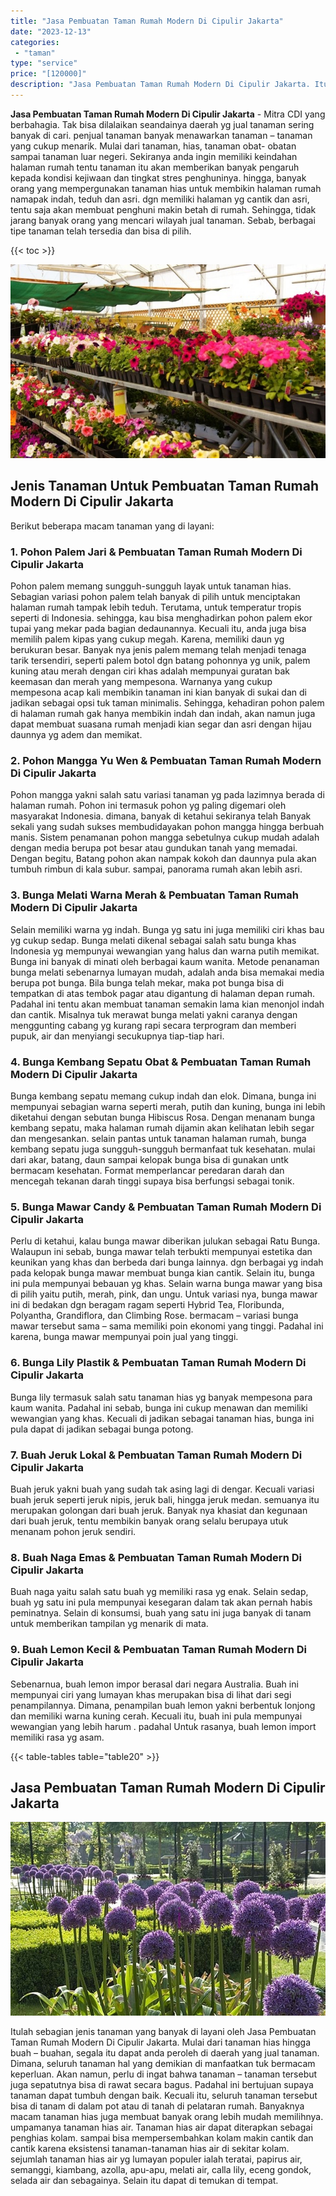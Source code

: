 ```yaml
---
title: "Jasa Pembuatan Taman Rumah Modern Di Cipulir Jakarta"
date: "2023-12-13"
categories:
 - "taman"
type: "service"
price: "[120000]"
description: "Jasa Pembuatan Taman Rumah Modern Di Cipulir Jakarta. Itulah sebagian jenis tanaman yang banyak di layani oleh Jasa Pembuatan Taman Rumah Modern Di Cipulir Jak..."
---
```


**Jasa Pembuatan Taman Rumah Modern Di Cipulir Jakarta** - Mitra CDI yang berbahagia. Tak bisa dilalaikan seandainya daerah yg jual tanaman sering banyak di cari. penjual tanaman banyak menawarkan tanaman – tanaman yang cukup menarik. Mulai dari tanaman, hias, tanaman obat- obatan sampai tanaman luar negeri. Sekiranya anda ingin memiliki keindahan halaman rumah tentu tanaman itu akan memberikan banyak pengaruh kepada kondisi kejiwaan dan tingkat stres penghuninya. hingga, banyak orang yang mempergunakan tanaman hias untuk membikin halaman rumah namapak indah, teduh dan asri. dgn memiliki halaman yg cantik dan asri, tentu saja akan membuat penghuni makin betah di rumah. Sehingga, tidak jarang banyak orang yang mencari wilayah jual tanaman. Sebab, berbagai tipe tanaman telah tersedia dan bisa di pilih.

{{< toc >}}

![Jasa Pembuatan Taman Rumah Modern Di Cipulir Jakarta](/images/taman/taman650x400-4.jpg)

## Jenis Tanaman Untuk Pembuatan Taman Rumah Modern Di Cipulir Jakarta

Berikut beberapa macam tanaman yang di layani:

### 1\. Pohon Palem Jari & Pembuatan Taman Rumah Modern Di Cipulir Jakarta

Pohon palem memang sungguh-sungguh layak untuk tanaman hias. Sebagian variasi pohon palem telah banyak di pilih untuk menciptakan halaman rumah tampak lebih teduh. Terutama, untuk temperatur tropis seperti di Indonesia. sehingga, kau bisa menghadirkan pohon palem ekor tupai yang mekar pada bagian dedaunannya. Kecuali itu, anda juga bisa memilih palem kipas yang cukup megah. Karena, memiliki daun yg berukuran besar. Banyak nya jenis palem memang telah menjadi tenaga tarik tersendiri, seperti palem botol dgn batang pohonnya yg unik, palem kuning atau merah dengan ciri khas adalah mempunyai guratan bak keemasan dan merah yang mempesona. Warnanya yang cukup mempesona acap kali membikin tanaman ini kian banyak di sukai dan di jadikan sebagai opsi tuk taman minimalis. Sehingga, kehadiran pohon palem di halaman rumah gak hanya membikin indah dan indah, akan namun juga dapat membuat suasana rumah menjadi kian segar dan asri dengan hijau daunnya yg adem dan memikat.

### 2\. Pohon Mangga Yu Wen & Pembuatan Taman Rumah Modern Di Cipulir Jakarta

Pohon mangga yakni salah satu variasi tanaman yg pada lazimnya berada di halaman rumah. Pohon ini termasuk pohon yg paling digemari oleh masyarakat Indonesia. dimana, banyak di ketahui sekiranya telah Banyak sekali yang sudah sukses membudidayakan pohon mangga hingga berbuah manis. Sistem penamanan pohon mangga sebetulnya cukup mudah adalah dengan media berupa pot besar atau gundukan tanah yang memadai. Dengan begitu, Batang pohon akan nampak kokoh dan daunnya pula akan tumbuh rimbun di kala subur. sampai, panorama rumah akan lebih asri.

### 3\. Bunga Melati Warna Merah & Pembuatan Taman Rumah Modern Di Cipulir Jakarta

Selain memiliki warna yg indah. Bunga yg satu ini juga memiliki ciri khas bau yg cukup sedap. Bunga melati dikenal sebagai salah satu bunga khas Indonesia yg mempunyai wewangian yang halus dan warna putih memikat. Bunga ini banyak di minati oleh berbagai kaum wanita. Metode penanaman bunga melati sebenarnya lumayan mudah, adalah anda bisa memakai media berupa pot bunga. Bila bunga telah mekar, maka pot bunga bisa di tempatkan di atas tembok pagar atau digantung di halaman depan rumah. Padahal ini tentu akan membuat tanaman semakin lama kian menonjol indah dan cantik. Misalnya tuk merawat bunga melati yakni caranya dengan menggunting cabang yg kurang rapi secara terprogram dan memberi pupuk, air dan menyiangi secukupnya tiap-tiap hari.

### 4\. Bunga Kembang Sepatu Obat & Pembuatan Taman Rumah Modern Di Cipulir Jakarta

Bunga kembang sepatu memang cukup indah dan elok. Dimana, bunga ini mempunyai sebagian warna seperti merah, putih dan kuning, bunga ini lebih diketahui dengan sebutan bunga Hibiscus Rosa. Dengan menanam bunga kembang sepatu, maka halaman rumah dijamin akan kelihatan lebih segar dan mengesankan. selain pantas untuk tanaman halaman rumah, bunga kembang sepatu juga sungguh-sungguh bermanfaat tuk kesehatan. mulai dari akar, batang, daun sampai kelopak bunga bisa di gunakan untk bermacam kesehatan. Format memperlancar peredaran darah dan mencegah tekanan darah tinggi supaya bisa berfungsi sebagai tonik.

### 5\. Bunga Mawar Candy & Pembuatan Taman Rumah Modern Di Cipulir Jakarta

Perlu di ketahui, kalau bunga mawar diberikan julukan sebagai Ratu Bunga. Walaupun ini sebab, bunga mawar telah terbukti mempunyai estetika dan keunikan yang khas dan berbeda dari bunga lainnya. dgn berbagai yg indah pada kelopak bunga mawar membuat bunga kian cantik. Selain itu, bunga ini pula mempunyai bebauan yg khas. Selain warna bunga mawar yang bisa di pilih yaitu putih, merah, pink, dan ungu. Untuk variasi nya, bunga mawar ini di bedakan dgn beragam ragam seperti Hybrid Tea, Floribunda, Polyantha, Grandiflora, dan Climbing Rose. bermacam – variasi bunga mawar tersebut sama – sama memiliki poin ekonomi yang tinggi. Padahal ini karena, bunga mawar mempunyai poin jual yang tinggi.

### 6\. Bunga Lily Plastik & Pembuatan Taman Rumah Modern Di Cipulir Jakarta

Bunga lily termasuk salah satu tanaman hias yg banyak mempesona para kaum wanita. Padahal ini sebab, bunga ini cukup menawan dan memiliki wewangian yang khas. Kecuali di jadikan sebagai tanaman hias, bunga ini pula dapat di jadikan sebagai bunga potong.

### 7\. Buah Jeruk Lokal & Pembuatan Taman Rumah Modern Di Cipulir Jakarta

Buah jeruk yakni buah yang sudah tak asing lagi di dengar. Kecuali variasi buah jeruk seperti jeruk nipis, jeruk bali, hingga jeruk medan. semuanya itu merupakan golongan dari buah jeruk. Banyak nya khasiat dan kegunaan dari buah jeruk, tentu membikin banyak orang selalu berupaya utuk menanam pohon jeruk sendiri.

### 8\. Buah Naga Emas & Pembuatan Taman Rumah Modern Di Cipulir Jakarta

Buah naga yaitu salah satu buah yg memiliki rasa yg enak. Selain sedap, buah yg satu ini pula mempunyai kesegaran dalam tak akan pernah habis peminatnya. Selain di konsumsi, buah yang satu ini juga banyak di tanam untuk memberikan tampilan yg menarik di mata.

### 9\. Buah Lemon Kecil & Pembuatan Taman Rumah Modern Di Cipulir Jakarta

Sebenarnua, buah lemon impor berasal dari negara Australia. Buah ini mempunyai ciri yang lumayan khas merupakan bisa di lihat dari segi penampilannya. Dimana, penampilan buah lemon yakni berbentuk lonjong dan memiliki warna kuning cerah. Kecuali itu, buah ini pula mempunyai wewangian yang lebih harum . padahal Untuk rasanya, buah lemon import memiliki rasa yg asam.

{{< table-tables table="table20" >}}

## Jasa Pembuatan Taman Rumah Modern Di Cipulir Jakarta

![Jasa Pembuatan Taman Rumah Modern Di Cipulir Jakarta](/images/taman/taman650x400-36.jpg)

Itulah sebagian jenis tanaman yang banyak di layani oleh Jasa Pembuatan Taman Rumah Modern Di Cipulir Jakarta. Mulai dari tanaman hias hingga buah – buahan, segala itu dapat anda peroleh di daerah yang jual tanaman. Dimana, seluruh tanaman hal yang demikian di manfaatkan tuk bermacam keperluan. Akan namun, perlu di ingat bahwa tanaman – tanaman tersebut juga sepatutnya bisa di rawat secara bagus. Padahal ini bertujuan supaya tanaman dapat tumbuh dengan baik. Kecuali itu, seluruh tanaman tersebut bisa di tanam di dalam pot atau di tanah di pelataran rumah. Banyaknya macam tanaman hias juga membuat banyak orang lebih mudah memilihnya. umpamanya tanaman hias air. Tanaman hias air dapat diterapkan sebagai penghias kolam. sampai bisa mempersembahkan kolam makin cantik dan cantik karena eksistensi tanaman-tanaman hias air di sekitar kolam. sejumlah tanaman hias air yg lumayan populer ialah teratai, papirus air, semanggi, kiambang, azolla, apu-apu, melati air, calla lily, eceng gondok, selada air dan sebagainya. Selain itu dapat di temukan di tempat.
